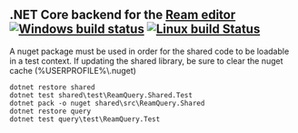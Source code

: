 ## .NET Core backend for the [Ream editor](https://github.com/stofte/ream-editor) [![Windows build status](https://ci.appveyor.com/api/projects/status/7p2pha3iiaomihr4?svg=true)](https://ci.appveyor.com/project/stofte/ream-query) [![Linux build Status](https://travis-ci.org/stofte/ream-query.svg?branch=master)](https://travis-ci.org/stofte/ream-query)

A nuget package must be used in order for the shared code to be loadable in a test context.
If updating the shared library, be sure to clear the nuget cache (%USERPROFILE%\\.nuget)

```
dotnet restore shared
dotnet test shared\test\ReamQuery.Shared.Test
dotnet pack -o nuget shared\src\ReamQuery.Shared
dotnet restore query
dotnet test query\test\ReamQuery.Test
```
